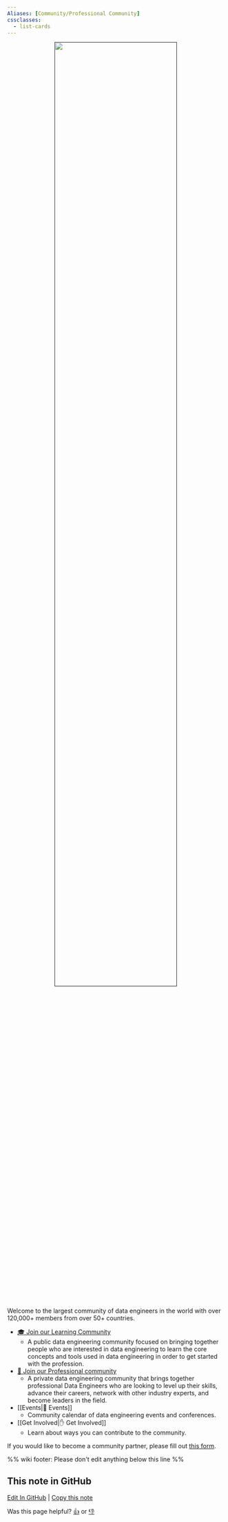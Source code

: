 ```yaml
---
Aliases: [Community/Professional Community]
cssclasses:
  - list-cards
---
```


<center>
<div style="margin:0 auto;">
 <a href="">
      <img src="https://publish-01.obsidian.md/access/e5408ef24c9251b993f742b19645ad44/Assets/wes-lewis-zt6OxRORM2g-unsplash.jpg" width=75%>
 </a>
<div>
</center>

Welcome to the largest community of data engineers in the world with over 120,000+ members from over 50+ countries.

- [🎓 Join our Learning Community](https://www.reddit.com/r/dataengineering/)
	- A public data engineering community focused on bringing together people who are interested in data engineering to learn the core concepts and tools used in data engineering in order to get started with the profession.
- [👔 Join our Professional community](https://community.dataengineering.wiki/)
	- A private data engineering community that brings together professional Data Engineers who are looking to level up their skills, advance their careers, network with other industry experts, and become leaders in the field.
- [[Events|📅 Events]]
	- Community calendar of data engineering events and conferences.
- [[Get Involved|✋ Get Involved]]
	- Learn about ways you can contribute to the community.

If you would like to become a community partner, please fill out [this form](https://tally.so/r/wvrVk4).

%% wiki footer: Please don't edit anything below this line %%

## This note in GitHub

<span class="git-footer">[Edit In GitHub](https://github.dev/data-engineering-community/data-engineering-wiki/blob/main/Community/Community.md "git-hub-edit-note") | [Copy this note](https://raw.githubusercontent.com/data-engineering-community/data-engineering-wiki/main/Community/Community.md "git-hub-copy-note")</span>

<span class="git-footer">Was this page helpful?
[👍](https://tally.so/r/mOaxjk?rating=Yes&url=https://dataengineering.wiki/Community/Community) or [👎](https://tally.so/r/mOaxjk?rating=No&url=https://dataengineering.wiki/Community/Community)</span>